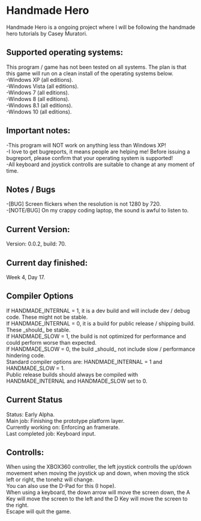 # Handmade Hero
Handmade Hero is a ongoing project where I will be following the handmade hero tutorials by Casey Muratori.<br>
<h2>Supported operating systems:</h2>
This program / game has not been tested on all systems. The plan is that this game will run on a clean install of the operating systems below.<br>
-Windows XP (all editions).<br>
-Windows Vista (all editions).<br>
-Windows 7 (all editions).<br>
-Windows 8 (all editions).<br>
-Windows 8.1 (all editions).<br>
-Windows 10 (all editions).<br>
<h2>Important notes:</h2>
-This program will NOT work on anything less than Windows XP!<br>
-I love to get bugreports, it means people are helping me! Before issuing a bugreport, please confirm that your operating system is supported!<br>
-All keyboard and joystick controlls are suitable to change at any moment of time.<br>
<h2>Notes / Bugs</h2>
-[BUG] Screen flickers when the resolution is not 1280 by 720.<br>
-[NOTE/BUG] On my crappy coding laptop, the sound is awful to listen to.<br>
<h2>Current Version:</h2>
Version: 0.0.2, build: 70.<br>
<h2>Current day finished:</h2>
Week 4, Day 17.<br>
<h2>Compiler Options</h2>
If HANDMADE_INTERNAL = 1, it is a dev build and will include dev / debug code. These might not be stable.<br>
If HANDMADE_INTERNAL = 0, it is a build for public release / shipping build. These _should_ be stable.<br>
If HANDMADE_SLOW = 1, the build is not optimized for performance and could perform worse than expected.<br>
If HANDMADE_SLOW = 0, the build _should_ not include slow / performance hindering code.<br>
Standard compiler options are: HANDMADE_INTERNAL = 1 and HANDMADE_SLOW = 1.<br>
Public release builds should always be compiled with HANDMADE_INTERNAL and HANDMADE_SLOW set to 0.<br>
<h2>Current Status</h2>
Status: Early Alpha.<br>
Main job: Finishing the prototype platform layer.<br>
Currently working on: Enforcing an framerate.<br>
Last completed job: Keyboard input.<br>
<h2>Controlls:</h2>
When using the XBOX360 controller, the left joystick controlls the up/down movement when moving the joystick up and down, when moving the stick left or right, the tonehz will change.<br>
You can also use the D-Pad for this (I hope).<br>
When using a keyboard, the down arrow will move the screen down, the A Key will move the screen to the left and the D Key will move the screen to the right.<br>
Escape will quit the game.